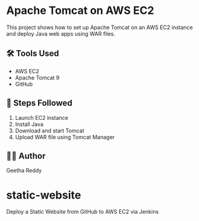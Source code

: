 # Apache Tomcat on AWS EC2

This project shows how to set up Apache Tomcat on an AWS EC2 instance and deploy Java web apps using WAR files.

## 🛠 Tools Used
- AWS EC2
- Apache Tomcat 9
- GitHub

## 🚀 Steps Followed
1. Launch EC2 instance
2. Install Java
3. Download and start Tomcat
4. Upload WAR file using Tomcat Manager

## 👩‍💻 Author
Geetha Reddy
# static-website
Deploy a Static Website from GitHub to AWS EC2 via Jenkins

